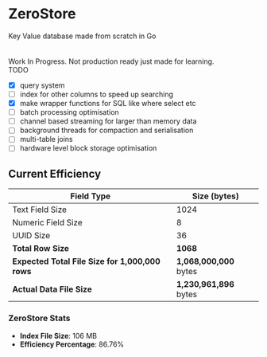 # ZeroStore

Key Value database made from scratch in Go  
<br>  
Work In Progress. Not production ready just made for learning.
<br>
TODO

- [x] query system
- [ ] index for other columns to speed up searching
- [x] make wrapper functions for SQL like where select etc
- [ ] batch processing optimisation
- [ ] channel based streaming for larger than memory data
- [ ] background threads for compaction and serialisation
- [ ] multi-table joins
- [ ] hardware level block storage optimisation

## Current Efficiency

| Field Type                                      | Size (bytes)            |
| ----------------------------------------------- | ----------------------- |
| Text Field Size                                 | 1024                    |
| Numeric Field Size                              | 8                       |
| UUID Size                                       | 36                      |
| **Total Row Size**                              | **1068**                |
| **Expected Total File Size for 1,000,000 rows** | **1,068,000,000** bytes |
| **Actual Data File Size**                       | **1,230,961,896** bytes |

### ZeroStore Stats

- **Index File Size**: 106 MB
- **Efficiency Percentage**: 86.76%
